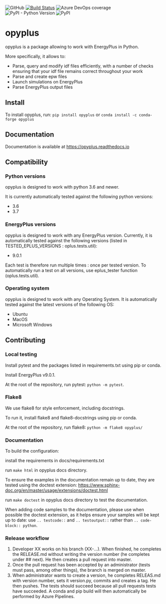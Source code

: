 ![GitHub](https://img.shields.io/github/license/openergy/opyplus?color=brightgreen)
[![Build Status](https://dev.azure.com/openergy/opyplus/_apis/build/status/openergy.opyplus?branchName=master)](https://dev.azure.com/openergy/opyplus/_build/latest?definitionId=1&branchName=master)
![Azure DevOps coverage](https://img.shields.io/azure-devops/coverage/openergy/opyplus/1)
![PyPI - Python Version](https://img.shields.io/pypi/pyversions/opyplus)
![PyPI](https://img.shields.io/pypi/v/opyplus)

# opyplus

opyplus is a package allowing to work with EnergyPlus in Python.

More specifically, it allows to:
* Parse, query and modify idf files efficiently, with a number of checks ensuring that your idf file remains correct
throughout your work
* Parse and create epw files
* Launch simulations on EnergyPlus
* Parse EnergyPlus output files

## Install

To install opyplus, run: `pip install opyplus` or `conda install -c conda-forge opyplus`

## Documentation

Documentation is available at https://opyplus.readthedocs.io

## Compatibility

### Python versions

opyplus is designed to work with python 3.6 and newer.

It is currently automatically tested against the following python versions:
* 3.6
* 3.7

### EnergyPlus versions

opyplus is designed to work with any EnergyPlus version.
Currently, it is automatically tested against the following versions (listed in TESTED_EPLUS_VERSIONS : oplus.tests.util):
* 9.0.1

Each test is therefore run multiple times : once per tested version. To automatically run a test on all versions, use
eplus_tester function (oplus.tests.util).

### Operating system

opyplus is designed to work with any Operating System. It is automatically tested against the latest versions of 
the following OS:
* Ubuntu
* MacOS
* Microsoft Windows

## Contributing

### Local testing

Install pytest and the packages listed in requirements.txt using pip or conda.

Install EnergyPlus v9.0.1.

At the root of the repository, run pytest: `python -m pytest`.

### Flake8

We use flake8 for style enforcement, including docstrings.

To run it, install flake8 and flake8-docstrings using pip or conda.

At the root of the repository, run flake8: `python -m flake8 opyplus/`

### Documentation

To build the configuration:

install the requirements in docs/requirements.txt

run `make html` in opyplus docs directory.

To ensure the examples in the documentation remain up to date, they are tested using the doctest extension:
https://www.sphinx-doc.org/en/master/usage/extensions/doctest.html

run `make doctest` in opyplus docs directory to test the documentation.

When adding code samples to the documentation, please use when possible the doctest extension, as it helps ensure your
samples will be kept up to date: use `.. testcode::` and `.. testoutput::` rather than `.. code-block:: python`.

### Release workflow

1. Developer XX works on his branch (XX-...).
When finished, he completes the RELEASE.md without writing the version number (he completes under ## next).
He then creates a pull request into master.
2. Once the pull request has been accepted by an administrator (tests must pass, among other things), the branch is merged on master.
3. When administrator wants to create a version, he completes RELEAS.md with version number, sets it version.py, commits and creates a tag.
He then pushes. The tests should succeed because all pull requests tests have succeeded.
A conda and pip build will then automatically be performed by Azure Pipelines. 

